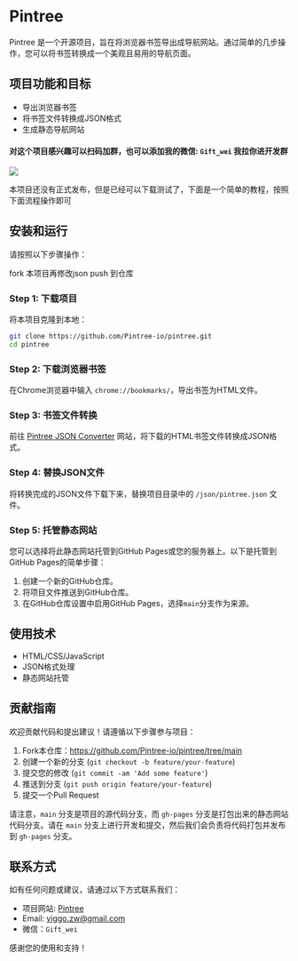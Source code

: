 # Pintree

Pintree 是一个开源项目，旨在将浏览器书签导出成导航网站。通过简单的几步操作，您可以将书签转换成一个美观且易用的导航页面。

## 项目功能和目标

- 导出浏览器书签
- 将书签文件转换成JSON格式
- 生成静态导航网站

#### 对这个项目感兴趣可以扫码加群，也可以添加我的微信: ```Gift_wei``` 我拉你进开发群
![](/assets/wechat_group.png)

本项目还没有正式发布，但是已经可以下载测试了，下面是一个简单的教程，按照下面流程操作即可

## 安装和运行

请按照以下步骤操作：

fork 本项目再修改json push 到仓库



### Step 1: 下载项目

将本项目克隆到本地：
```bash
git clone https://github.com/Pintree-io/pintree.git
cd pintree
```

### Step 2: 下载浏览器书签

在Chrome浏览器中输入 `chrome://bookmarks/`，导出书签为HTML文件。

### Step 3: 书签文件转换

前往 [Pintree JSON Converter](https://pintree.io/json-converter) 网站，将下载的HTML书签文件转换成JSON格式。

### Step 4: 替换JSON文件

将转换完成的JSON文件下载下来，替换项目目录中的 `/json/pintree.json` 文件。

### Step 5: 托管静态网站

您可以选择将此静态网站托管到GitHub Pages或您的服务器上。以下是托管到GitHub Pages的简单步骤：

1. 创建一个新的GitHub仓库。
2. 将项目文件推送到GitHub仓库。
3. 在GitHub仓库设置中启用GitHub Pages，选择`main`分支作为来源。

## 使用技术

- HTML/CSS/JavaScript
- JSON格式处理
- 静态网站托管

## 贡献指南

欢迎贡献代码和提出建议！请遵循以下步骤参与项目：

1. Fork本仓库：https://github.com/Pintree-io/pintree/tree/main
2. 创建一个新的分支 (`git checkout -b feature/your-feature`)
3. 提交您的修改 (`git commit -am 'Add some feature'`)
4. 推送到分支 (`git push origin feature/your-feature`)
5. 提交一个Pull Request

请注意，`main` 分支是项目的源代码分支，而 `gh-pages` 分支是打包出来的静态网站代码分支。请在 `main` 分支上进行开发和提交，然后我们会负责将代码打包并发布到 `gh-pages` 分支。

## 联系方式

如有任何问题或建议，请通过以下方式联系我们：
- 项目网站: [Pintree](https://pintree.io/)
- Email: viggo.zw@gmail.com
- 微信：```Gift_wei```

感谢您的使用和支持！
